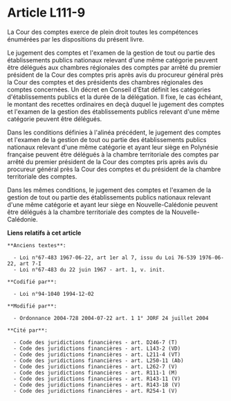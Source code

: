 # Article L111-9

La Cour des comptes exerce de plein droit toutes les compétences énumérées par les dispositions du présent livre.

Le jugement des comptes et l'examen de la gestion de tout ou partie des établissements publics nationaux relevant d'une même
catégorie peuvent être délégués aux chambres régionales des comptes par arrêté du premier président de la Cour des comptes
pris après avis du procureur général près la Cour des comptes et des présidents des chambres régionales des comptes
concernées. Un décret en Conseil d'Etat définit les catégories d'établissements publics et la durée de la délégation. Il
fixe, le cas échéant, le montant des recettes ordinaires en deçà duquel le jugement des comptes et l'examen de la gestion des
établissements publics relevant d'une même catégorie peuvent être délégués.

Dans les conditions définies à l'alinéa précédent, le jugement des comptes et l'examen de la gestion de tout ou partie des
établissements publics nationaux relevant d'une même catégorie et ayant leur siège en Polynésie française peuvent être
délégués à la chambre territoriale des comptes par arrêté du premier président de la Cour des comptes pris après avis du
procureur général près la Cour des comptes et du président de la chambre territoriale des comptes.

Dans les mêmes conditions, le jugement des comptes et l'examen de la gestion de tout ou partie des établissements publics
nationaux relevant d'une même catégorie et ayant leur siège en Nouvelle-Calédonie peuvent être délégués à la chambre
territoriale des comptes de la Nouvelle-Calédonie.

**Liens relatifs à cet article**

	**Anciens textes**:

	  - Loi n°67-483 1967-06-22, art 1er al 7, issu du Loi 76-539 1976-06-22, art 7-I
	  - Loi n°67-483 du 22 juin 1967 - art. 1, v. init.

	**Codifié par**:

	  - Loi n°94-1040 1994-12-02

	**Modifié par**:

	  - Ordonnance 2004-728 2004-07-22 art. 1 1° JORF 24 juillet 2004

	**Cité par**:

	  - Code des juridictions financières - art. D246-7 (T)
	  - Code des juridictions financières - art. L143-2 (VD)
	  - Code des juridictions financières - art. L211-4 (VT)
	  - Code des juridictions financières - art. L250-11 (Ab)
	  - Code des juridictions financières - art. L262-7 (V)
	  - Code des juridictions financières - art. R111-1 (M)
	  - Code des juridictions financières - art. R143-11 (V)
	  - Code des juridictions financières - art. R143-18 (V)
	  - Code des juridictions financières - art. R254-1 (V)
